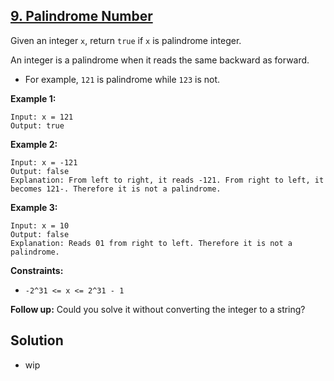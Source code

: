 ## [9. Palindrome Number](https://leetcode.com/problems/palindrome-number/)

Given an integer `x`, return `true` if `x` is palindrome integer.

An integer is a palindrome when it reads the same backward as forward.

- For example, `121` is palindrome while `123` is not.

**Example 1:**

```
Input: x = 121
Output: true
```

**Example 2:**

```
Input: x = -121
Output: false
Explanation: From left to right, it reads -121. From right to left, it becomes 121-. Therefore it is not a palindrome.
```

**Example 3:**

```
Input: x = 10
Output: false
Explanation: Reads 01 from right to left. Therefore it is not a palindrome.
```

**Constraints:**

- `-2^31 <= x <= 2^31 - 1`

**Follow up:** Could you solve it without converting the integer to a string?

## Solution

- wip
